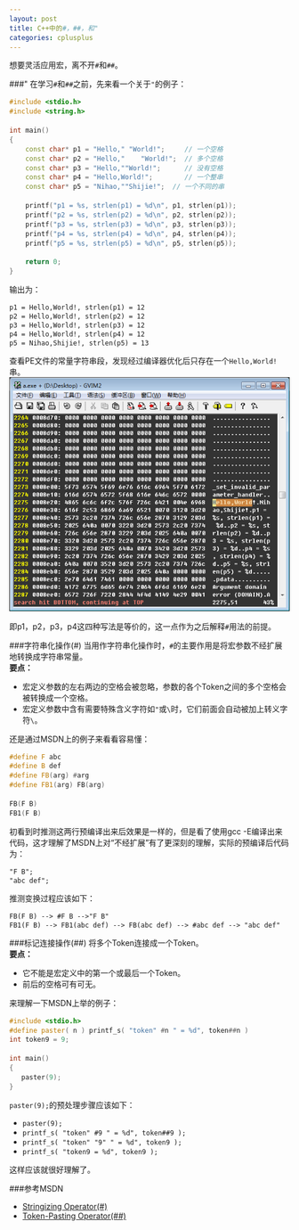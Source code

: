 ```yaml
---
layout: post
title: C++中的#，##，和"
categories: cplusplus
---
```


想要灵活应用宏，离不开`#`和`##`。

###"
在学习`#`和`##`之前，先来看一个关于`"`的例子：

```c++
#include <stdio.h>
#include <string.h>

int main()
{
    const char* p1 = "Hello," "World!";     // 一个空格
    const char* p2 = "Hello,"    "World!";  // 多个空格
    const char* p3 = "Hello,""World!";      // 没有空格
    const char* p4 = "Hello,World!";        // 一个整串
    const char* p5 = "Nihao,""Shijie!";  // 一个不同的串

    printf("p1 = %s, strlen(p1) = %d\n", p1, strlen(p1));
    printf("p2 = %s, strlen(p2) = %d\n", p2, strlen(p2));
    printf("p3 = %s, strlen(p3) = %d\n", p3, strlen(p3));
    printf("p4 = %s, strlen(p4) = %d\n", p4, strlen(p4));
    printf("p5 = %s, strlen(p5) = %d\n", p5, strlen(p5));

    return 0;
}
```

输出为：

```
p1 = Hello,World!, strlen(p1) = 12
p2 = Hello,World!, strlen(p2) = 12
p3 = Hello,World!, strlen(p3) = 12
p4 = Hello,World!, strlen(p4) = 12
p5 = Nihao,Shijie!, strlen(p5) = 13
```

查看PE文件的常量字符串段，发现经过编译器优化后只存在一个`Hello,World!`串。  
![img](/images/posts/cplusplus/staticstring_helloworld.png)

即p1，p2，p3，p4这四种写法是等价的，这一点作为之后解释`#`用法的前提。

###字符串化操作(#)
当用作字符串化操作时，`#`的主要作用是将宏参数不经扩展地转换成字符串常量。  
**要点：**    
* 宏定义参数的左右两边的空格会被忽略，参数的各个Token之间的多个空格会被转换成一个空格。  
* 宏定义参数中含有需要特殊含义字符如`"`或`\`时，它们前面会自动被加上转义字符`\`。  

还是通过MSDN上的例子来看看容易懂：

```c++
#define F abc
#define B def
#define FB(arg) #arg
#define FB1(arg) FB(arg)

FB(F B)
FB1(F B)
```

初看到时推测这两行预编译出来后效果是一样的，但是看了使用gcc -E编译出来代码，这才理解了MSDN上对“不经扩展”有了更深刻的理解，实际的预编译后代码为：

```
"F B";
"abc def";
```

推测变换过程应该如下：

```
FB(F B) --> #F B -->"F B"  
FB1(F B) --> FB1(abc def) --> FB(abc def) --> #abc def --> "abc def"
```

###标记连接操作(##)
将多个Token连接成一个Token。  
**要点：**  
* 它不能是宏定义中的第一个或最后一个Token。  
* 前后的空格可有可无。  

来理解一下MSDN上举的例子：  

```c++
#include <stdio.h>
#define paster( n ) printf_s( "token" #n " = %d", token##n )
int token9 = 9;

int main()
{
   paster(9);
}
```

`paster(9);`的预处理步骤应该如下：  
* `paster(9);`  
* `printf_s( "token" #9 " = %d", token##9 );`  
* `printf_s( "token" "9" " = %d", token9 );`  
* `printf_s( "token9 = %d", token9 );`  

这样应该就很好理解了。

###参考MSDN
* [Stringizing Operator(#)](http://msdn.microsoft.com/EN-US/library/7e3a913x(v=VS.110,d=hv.2).aspx)  
* [Token-Pasting Operator(##)](http://msdn.microsoft.com/EN-US/library/09dwwt6y(v=VS.110,d=hv.2).aspx)
